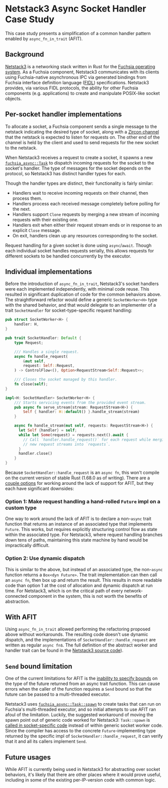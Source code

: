 # Netstack3 Async Socket Handler Case Study

This case study presents a simplification of a common handler pattern enabled by `async_fn_in_trait` (AFIT).

## Background

[Netstack3] is a networking stack written in Rust for the [Fuchsia operating
system][Fuchsia]. As a Fuchsia component, Netstack3 communicates with its
clients using Fuchsia-native asynchronous IPC via generated bindings from
Fuchsia interface definition language ([FIDL]) specifications. Netstack3
provides, via various FIDL protocols, the ability for other Fuchsia components
(e.g. applications) to create and manipulate POSIX-like socket objects.

## Per-socket handler implementations

To allocate a socket, a Fuchsia component sends a single message to the netstack
indicating the desired type of socket, along with a [Zircon channel] that the
netstack is expected to listen for requests on. The other end of the channel is
held by the client and used to send requests for the new socket to the netstack.

When Netstack3 receives a request to create a socket, it spawns a new
[`fuchsia_async::Task`] to dispatch incoming requests for the socket to the
socket's handler. The type of messages for the socket depends on the protocol,
so Netstack3 has distinct handler types for each.

Though the handler types are distinct, their functionality is fairly similar:

- Handlers wait to receive incoming requests on their channel, then process
  them.
- Handlers process each received message completely before polling for the next.
- Handlers support `Clone` requests by merging a new stream of incoming
  requests with their existing one.
- Handlers exit when either their request stream ends or in response to an
  explicit `Close` message.
- On exit, handlers clean up any resources corresponding to the socket.

Request handling for a given socket is done using `async`/`await`. Though each
individual socket handles requests serially, this allows requests for different
sockets to be handled concurrently by the executor.

## Individual implementations

Before the introduction of `async_fn_in_trait`, Netstack3's socket handlers were
each implemented independently, with minimal code reuse. This resulted in
significant duplication of code for the common behaviors above. The
straightforward refactor would define a generic `SocketWorker<H>` type with
the shared behavior, and that would delegate to an implementer of a trait
`SocketHandler` for socket-type-specific request handling:

```rust
pub struct SocketWorker<H> {
    handler: H,
}

pub trait SocketHandler: Default {
    type Request;

    /// Handles a single request.
    async fn handle_request(
        &mut self,
        request: Self::Request,
    ) -> ControlFlow<(), Option<RequestStream<Self::Request>>;

    /// Closes the socket managed by this handler.
    fn close(self);
}

impl<H: SocketHandler> SocketWorker<H> {
    /// Starts servicing events from the provided event stream.
    pub async fn serve_stream(stream: RequestStream<H>) {
        Self { handler: H::default() }.handle_stream(stream)
    }

    async fn handle_stream(mut self, requests: RequestStream<H>) {
      let Self {handler} = self;
      while let Some(request) = requests.next().await {
        // Call `handler.handle_request()` for each request while merging
        // new request streams into `requests`.
      }
      handler.close()
    }
}
```

Because `SocketHandler::handle_request` is an `async fn`, this won't compile on
the current version of stable Rust (1.68.0 as of writing). There are a
[couple options][AFIT workarounds] for working around the lack of support for
AFIT, but they each have significant downsides:

### Option 1: Make request handling a hand-rolled `Future` impl on a custom type

One way to work around the lack of AFIT is to declare a non-`async` trait
function that returns an instance of an associated type that implements
`Future`. This works, but requires explicitly structuring control flow as state
within the associated type. For Netstack3, where request handling branches down
tens of paths, maintaining this state machine by hand would be impractically
difficult.

### Option 2: Use dynamic dispatch

This is similar to the above, but instead of an associated type, the non-`async`
function returns a `Box<dyn Future>`. The trait implementation can then call an
`async fn`, then box up and return the result. This results in more readable
code than option 1 at the cost of allocation and dynamic dispatch at run time.
For Netstack3, which is on the critical path of every network-connected
component in the system, this is not worth the benefits of abstraction.

## With AFIT

Using `async_fn_in_trait` allowed performing the refactoring proposed above
without workarounds. The resulting code doesn't use dynamic dispatch, and the
implementations of `SocketHandler::handle_request` are written as
regular `async fn`s. The full definition of the abstract worker and handler
trait can be found in the [Netstack3 source code][socket worker source]).

## `Send` bound limitation

One of the current limitations for AFIT is the
[inability to specify bounds][AFIT spawn from generic] on the type of the future
returned from an async trait function. This can cause errors when the caller of
the function requires a `Send` bound so that the future can be passed to a
multi-threaded executor.

Netstack3 uses [`fuchsia_async::Task::spawn`] to create tasks that can run on
Fuchsia's multi-threaded executor, and so initial attempts to use AFIT ran afoul
of the limitation. Luckily, the suggested workaround of moving the spawn point
out of generic code worked for Netstack3: `Task::spawn` is [called in
socket-specific code][datagram diff] instead of within generic socket worker
code. Since the compiler has access to the concrete `Future`-implementing type
returned by the specific impl of `SocketHandler::handle_request`, it can verify
that it and all its callers implement `Send`.

## Future usages

While AFIT is currently being used in Netstack3 for abstracting over socket
behaviors, it's likely that there are other places where it would prove useful,
including in some of the existing per-IP-version code with common logic.

[Netstack3]: https://fuchsia.dev/fuchsia-src/contribute/roadmap/2021/netstack3
[Fuchsia]: https://fuchsia.dev/
[FIDL]: https://fuchsia.dev/fuchsia-src/development/languages/fidl
[Zircon channel]: https://fuchsia.dev/fuchsia-src/reference/kernel_objects/channel?hl=en
[`fuchsia_async::Task`]: https://fuchsia-docs.firebaseapp.com/rust/fuchsia_async/struct.Task.html
[AFIT workarounds]: https://blog.rust-lang.org/inside-rust/2022/11/17/async-fn-in-trait-nightly.html#workarounds-available-in-the-stable-compiler
[socket worker source]: https://cs.opensource.google/fuchsia/fuchsia/+/d38d260043834b14b5dbf8e315ef11c712f12166:src/connectivity/network/netstack3/src/bindings/socket/worker.rs
[AFIT spawn from generic]: https://blog.rust-lang.org/inside-rust/2022/11/17/async-fn-in-trait-nightly.html#limitation-spawning-from-generics
[`fuchsia_async::Task::spawn`]: https://fuchsia-docs.firebaseapp.com/rust/fuchsia_async/struct.Task.html#method.spawn
[datagram diff]: https://fuchsia.googlesource.com/fuchsia/+/95808a53ec3507aeaa2b185363b45b72553e1d5e%5E%21/#F1